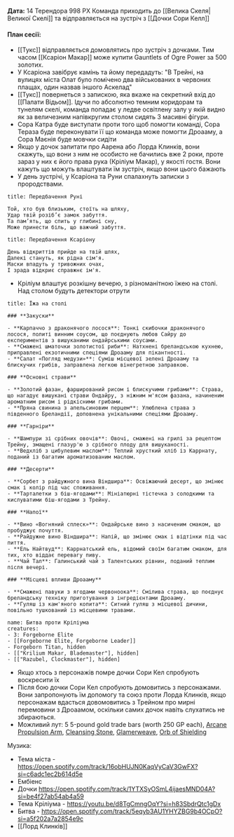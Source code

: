 **Дата:** 14 Терендора 998 РХ
Команда приходить до [[Велика Скеля|Великої Скелі]] та відправляється на зустріч з [[Дочки Сори Келл]]

#### **План сесії:**
- [[Тукс]] відправляється домовлятись про зустріч з дочками. Тим часом [[Ксаріон Макар]] може купити Gauntlets of Ogre Power за 500 золотих. 
- У Ксаріона завібрує камінь та йому передадуть: "В Трейні, на вулицях міста Олат було помічено два військованих в червоних плащах, один назвав іншого Аскелад"
- [[Тукс]] повернеться з запискою, яка вкаже на секретний вхід до [[Палати Відьом]]. Ідучи по абсолютно темним коридорам та тунелям скелі, команда попадає у ледве освітлену залу у якій видно як за величезним напівкругим столом сидять 3 масивні фігури. 
- Сора Катра буде виступати проти того щоб помогти команді, Сора Тераза буде переконувати її що команда може помогти Дроааму, а Сора Маєнія буде мовчки сидіти
- Якщо у дочок запитати про Аарена або Лорда Клинків, вони скажуть, що вони з ним не особисто не бачились вже 2 роки, проте зараз у них є його права рука (Кріліум Макар), у якості гостя. Вони кажуть що можуть влаштувати їм зустріч, якщо вони цього бажають
- У день зустрічі, у Ксаріона та Руни спалахнуть записки з прородствами.
```ad-important
title: Передбачення Руні

Той, хто був близьким, стоїть на шляху,  
Удар твій розіб’є замок забуття.  
Та пам’ять, що спить у глибині сну,
Може принести біль, що важчий забуття.
```
```ad-important
title: Передбачення Ксаріону

День відкриттів прийде на твій шлях,  
Далекі стануть, як рідна сім'я.  
Маски впадуть у тривожних очах,  
І зрада відкриє справжнє ім'я.
```
- Кріліум влаштує розкішну вечерю, з різноманітною їжею на столі. Над столом будуть детектори отрути
```ad-note
title: Їжа на столі

### **Закуски**

- **Карпаччо з драконячого лосося**: Тонкі скибочки драконячого лосося, политі винним соусом, що поєднують любов Сайру до експериментів з вишуканими ондайрськими соусами.
- **Смажені шматочки золотистої риби**: Натхнені бреландською кухнею, приправлені екзотичними спеціями Дроааму для пікантності.
- **Салат «Погляд медузи»**: Суміш місцевої зелені Дроааму та блискучих грибів, заправлена легкою вінегретною заправкою.

### **Основні страви**

- **Золотий фазан, фарширований рисом і блискучими грибами**: Страва, що нагадує вишукані страви Ондайру, з ніжним м'ясом фазана, начиненим ароматним рисом і рідкісними грибами.
- **Пряна свинина з апельсиновим перцем**: Улюблена страва з південного Бреландії, доповнена унікальними спеціями Дроааму.

### **Гарніри**

- **Шампури зі срібних овочів**: Овочі, смажені на грилі за рецептом Трейну, змащені глазур'ю з срібного плоду для вишуканості.
- **Ведхліб з цибулевим маслом**: Теплий хрусткий хліб із Каррнату, поданий із багатим ароматизованим маслом.

### **Десерти**

- **Сорбет з райдужного вина Віндшира**: Освіжаючий десерт, що змінює смак і колір під час споживання.
- **Тарталетки з біш-ягодами**: Мініатюрні тістечка з солодкими та кислуватими біш-ягодами з Трейну.

### **Напої**

- **Вино «Вогняний сплеск»**: Ондайрське вино з насиченим смаком, що пробуджує почуття.
- **Райдужне вино Віндшира**: Напій, що змінює смак і відтінки під час пиття.
- **Ель Найтвуд**: Каррнатський ель, відомий своїм багатим смаком, для тих, хто віддає перевагу пиву.
- **Чай Тал**: Галинський чай з Талентських рівнин, поданий теплим після вечері.

### **Місцеві впливи Дроааму**

- **Смажені павуки з ягодами червоноока**: Смілива страва, що поєднує бреландську техніку приготування з інгредієнтами Дроааму.
- **Гуляш із кам'яного копита**: Ситний гуляш з місцевої дичини, повільно тушкований із місцевими травами.
```
```encounter 
name: Битва проти Кріліума
creatures: 
- 3: Forgeborne Elite
- [[Forgeborne Elite, Forgeborne Leader]]
- Forgeborn Titan, hidden
- [["Krilium Makar, Blademaster"], hidden]
- [["Razubel, Clockmaster"], hidden]
```
- Якщо хтось з персонажів помре дочки Сори Кел спробують воскресити їх
- Після бою дочки Сори Кел спробують домовитись з персонажами. Вони запропонують їм допомогу та союз проти Лорда Клинків, якщо персонажам вдасться довомовитись з Трейном про мирні перемовини з Дроаамом, оскільки самих дочок навіть слухатись не збираються. 
- Можливий лут: 5 5-pound gold trade bars (worth 250 GP each), [Arcane Propulsion Arm](https://www.dndbeyond.com/magic-items/976932-arcane-propulsion-arm), [Cleansing Stone](https://www.dndbeyond.com/magic-items/215548-cleansing-stone), [Glamerweave](https://www.dndbeyond.com/magic-items/215556-glamerweave), [Orb of Shielding](https://www.dndbeyond.com/magic-items/215743-orb-of-shielding)

Музика:
- Тема міста - https://open.spotify.com/track/16obHUJN0KaqVyCaV3GwFX?si=c6adc1ec2b614d5e
- Ембіенс
- Дочки https://open.spotify.com/track/1YTXSyOSmL4ijaesMND04A?si=be4f27ab54ab4a59
- Тема Кріліума - https://youtu.be/d8TgCmngOqY?si=h83SbdrQtc1gDx
- Битва - https://open.spotify.com/track/5eqyb3AU1YHYZBG9b4OCpO?si=a5f202a7a2854e9c
- [[Лорд Клинків]] 
